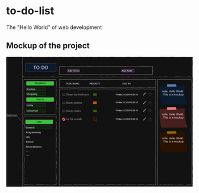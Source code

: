 # to-do-list

The "Hello World" of web development

## Mockup of the project

![First Mockup](./img/To-Do-Mockup.png)
